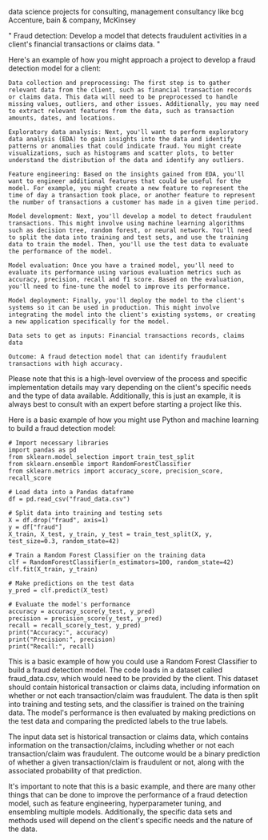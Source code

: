 data science projects for consulting, management consultancy like bcg Accenture, bain & company, McKinsey

"
Fraud detection: Develop a model that detects fraudulent activities in a client's financial transactions or claims data.
"

Here's an example of how you might approach a project to develop a fraud detection model for a client:

    Data collection and preprocessing: The first step is to gather relevant data from the client, such as financial transaction records or claims data. This data will need to be preprocessed to handle missing values, outliers, and other issues. Additionally, you may need to extract relevant features from the data, such as transaction amounts, dates, and locations.

    Exploratory data analysis: Next, you'll want to perform exploratory data analysis (EDA) to gain insights into the data and identify patterns or anomalies that could indicate fraud. You might create visualizations, such as histograms and scatter plots, to better understand the distribution of the data and identify any outliers.

    Feature engineering: Based on the insights gained from EDA, you'll want to engineer additional features that could be useful for the model. For example, you might create a new feature to represent the time of day a transaction took place, or another feature to represent the number of transactions a customer has made in a given time period.

    Model development: Next, you'll develop a model to detect fraudulent transactions. This might involve using machine learning algorithms such as decision tree, random forest, or neural network. You'll need to split the data into training and test sets, and use the training data to train the model. Then, you'll use the test data to evaluate the performance of the model.

    Model evaluation: Once you have a trained model, you'll need to evaluate its performance using various evaluation metrics such as accuracy, precision, recall and f1 score. Based on the evaluation, you'll need to fine-tune the model to improve its performance.

    Model deployment: Finally, you'll deploy the model to the client's systems so it can be used in production. This might involve integrating the model into the client's existing systems, or creating a new application specifically for the model.

    Data sets to get as inputs: Financial transactions records, claims data

    Outcome: A fraud detection model that can identify fraudulent transactions with high accuracy.

Please note that this is a high-level overview of the process and specific implementation details may vary depending on the client's specific needs and the type of data available. Additionally, this is just an example, it is always best to consult with an expert before starting a project like this.

Here is a basic example of how you might use Python and machine learning to build a fraud detection model:

    # Import necessary libraries
    import pandas as pd
    from sklearn.model_selection import train_test_split
    from sklearn.ensemble import RandomForestClassifier
    from sklearn.metrics import accuracy_score, precision_score, recall_score

    # Load data into a Pandas dataframe
    df = pd.read_csv("fraud_data.csv")

    # Split data into training and testing sets
    X = df.drop("fraud", axis=1)
    y = df["fraud"]
    X_train, X_test, y_train, y_test = train_test_split(X, y, test_size=0.3, random_state=42)

    # Train a Random Forest Classifier on the training data
    clf = RandomForestClassifier(n_estimators=100, random_state=42)
    clf.fit(X_train, y_train)

    # Make predictions on the test data
    y_pred = clf.predict(X_test)

    # Evaluate the model's performance
    accuracy = accuracy_score(y_test, y_pred)
    precision = precision_score(y_test, y_pred)
    recall = recall_score(y_test, y_pred)
    print("Accuracy:", accuracy)
    print("Precision:", precision)
    print("Recall:", recall)

This is a basic example of how you could use a Random Forest Classifier to build a fraud detection model. The code loads in a dataset called fraud_data.csv, which would need to be provided by the client. This dataset should contain historical transaction or claims data, including information on whether or not each transaction/claim was fraudulent. The data is then split into training and testing sets, and the classifier is trained on the training data. The model's performance is then evaluated by making predictions on the test data and comparing the predicted labels to the true labels.

The input data set is historical transaction or claims data, which contains information on the transaction/claims, including whether or not each transaction/claim was fraudulent. The outcome would be a binary prediction of whether a given transaction/claim is fraudulent or not, along with the associated probability of that prediction.

It's important to note that this is a basic example, and there are many other things that can be done to improve the performance of a fraud detection model, such as feature engineering, hyperparameter tuning, and ensembling multiple models. Additionally, the specific data sets and methods used will depend on the client's specific needs and the nature of the data.


